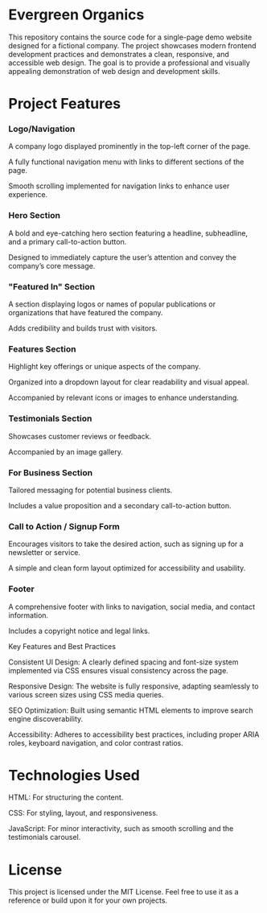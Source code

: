 # Evergreen Organics

This repository contains the source code for a single-page demo website designed for a fictional company. The project showcases modern frontend development practices and demonstrates a clean, responsive, and accessible web design. The goal is to provide a professional and visually appealing demonstration of web design and development skills.

# Project Features

### Logo/Navigation

A company logo displayed prominently in the top-left corner of the page.

A fully functional navigation menu with links to different sections of the page.

Smooth scrolling implemented for navigation links to enhance user experience.


### Hero Section

A bold and eye-catching hero section featuring a headline, subheadline, and a primary call-to-action button.

Designed to immediately capture the user’s attention and convey the company’s core message.


### "Featured In" Section

A section displaying logos or names of popular publications or organizations that have featured the company.

Adds credibility and builds trust with visitors.


### Features Section

Highlight key offerings or unique aspects of the company.

Organized into a dropdown layout for clear readability and visual appeal.

Accompanied by relevant icons or images to enhance understanding.


### Testimonials Section

Showcases customer reviews or feedback.

Accompanied by an image gallery.


### For Business Section

Tailored messaging for potential business clients.

Includes a value proposition and a secondary call-to-action button.


### Call to Action / Signup Form

Encourages visitors to take the desired action, such as signing up for a newsletter or service.

A simple and clean form layout optimized for accessibility and usability.


### Footer

A comprehensive footer with links to navigation, social media, and contact information.

Includes a copyright notice and legal links.

Key Features and Best Practices

Consistent UI Design: A clearly defined spacing and font-size system implemented via CSS ensures visual consistency across the page.

Responsive Design: The website is fully responsive, adapting seamlessly to various screen sizes using CSS media queries.

SEO Optimization: Built using semantic HTML elements to improve search engine discoverability.

Accessibility: Adheres to accessibility best practices, including proper ARIA roles, keyboard navigation, and color contrast ratios.


# Technologies Used

HTML: For structuring the content.

CSS: For styling, layout, and responsiveness.

JavaScript: For minor interactivity, such as smooth scrolling and the testimonials carousel.


# License

This project is licensed under the MIT License. Feel free to use it as a reference or build upon it for your own projects.